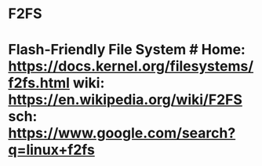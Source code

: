 # F2FS
# Flash-Friendly File System # Home: https://docs.kernel.org/filesystems/f2fs.html wiki: https://en.wikipedia.org/wiki/F2FS sch: https://www.google.com/search?q=linux+f2fs
